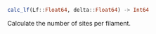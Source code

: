 ```julia
calc_lf(Lf::Float64, delta::Float64) -> Int64

```

Calculate the number of sites per filament.
